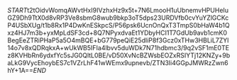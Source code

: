 $START$t2tOidvWomqAWvtHxI9IVzhxHz9x5t+7N6LmooH1uUbnemvHPUHeIuGZ9Dh9TtX0d8vRP3Ve8sbmG8wub9bkp3oT5dps23URDVfb0cvYuYZlGCKcP4USbXUg/t1b8Rx1P4DwKnESkpcS/P56psk6UcnOnQxT3TmpS0bHaW4b1Qxz4HJ7m3b+yxMpLdSF3cd+8Q7NPyxdvaEt1YDbyHCI1T7GdUb9avb1cmK0BegEeZTRiPHaP5a5O4mBQE+bG779peQiE25dliP8f3Gcz0xTHw3HBLiL7ZYl14o7v8xQDRqkxA+wUkWB5IFIa4lbvv5duWDk7N71hdbmc3/9q2vSF1mE0TEz8KVHbRn6ydxfYc5sJG0QltL0BE/vD50XvNcBZWsbEOZxRSIYTj12KNZy+9baLkG9VycEhoybES7c1VZrLhF41wWEmx9upnevb/ZTN3Ii4GGpJMWRzZwn6hY+1A==$END$